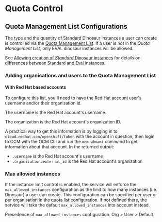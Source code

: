 # Quota Control
## Quota Management List Configurations

The type and the quantity of Standard Dinosaur instances a user can create is controlled via the 
[Quota Management List](../config/quota-management-list-configuration.yaml).
If a user is not in the _Quota Management List_, only EVAL dinosaur instances will be allowed.

See [Allowing creation of *Standard* Dinosaur instances](populating-configuration.md#allowing-creation-of-standard-dinosaur-instances)
for details on differences between Standard and Eval instances.

### Adding organisations and users to the Quota Management List

#### With Red Hat based accounts
  To configure this list, you'll need to have the Red Hat account user's username
  and/or their organisation id.

  The username is the Red Hat account's username.

  The organization is the Red Hat account's organization ID.

  A practical way to get this information is by logging in to
  `cloud.redhat.com/openshift/token` with the account in question, then login
  to OCM with the OCM CLI and run the `ocm whoami` command to get information about that account.
  In the returned output:
  * `.username` is the Red Hat account's username
  * `.organization.external_id` is the Red Hat account's organization

### Max allowed instances
If the instance limit control is enabled, the service will enforce the `max_allowed_instances` configuration as the 
limit to how many instances (i.e. Dinosaur) a user can create. This configuration can be specified per user or per 
organisation in the quota list configuration. If not defined there, the service will take the default 
`max_allowed_instances` into account instead.

Precedence of `max_allowed_instances` configuration: Org > User > Default.
